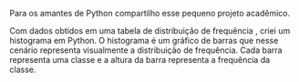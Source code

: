 Para os amantes de Python compartilho esse pequeno projeto acadêmico.

Com dados obtidos em uma tabela de distribuição de frequência , criei um histograma em Python.
O histograma é um gráfico de barras que nesse cenário representa visualmente a distribuição de frequência. 
Cada barra representa uma classe e a altura da barra representa a frequência da classe.
